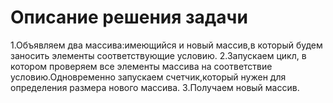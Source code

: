 # Описание решения задачи
1.Объявляем два массива:имеющийся и новый массив,в который будем заносить элементы соответствующие условию.
2.Запускаем цикл, в котором проверяем все элементы массива на соответствие условию.Одновременно запускаем счетчик,который нужен для определения размера нового массива.
3.Получаем новый массив.